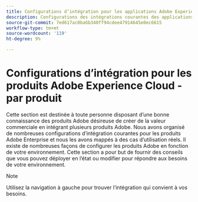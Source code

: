 ```yaml
---
title: Configurations d’intégration pour les applications Adobe Experience Cloud - par produit
description: Configurations des intégrations courantes des applications Adobe Experience Cloud organisées par produit.
source-git-commit: 7ed617ac0ba6b340ff94cdee47914645e0ec6615
workflow-type: tm+mt
source-wordcount: '119'
ht-degree: 9%

---
```



# Configurations d’intégration pour les produits Adobe Experience Cloud - par produit

Cette section est destinée à toute personne disposant d’une bonne connaissance des produits Adobe désireuse de créer de la valeur commerciale en intégrant plusieurs produits Adobe.  Nous avons organisé de nombreuses configurations d’intégration courantes pour les produits Adobe Enterprise et nous les avons mappés à des cas d’utilisation réels.  Il existe de nombreuses façons de configurer les produits Adobe en fonction de votre environnement.  Cette section a pour but de fournir des conseils que vous pouvez déployer en l’état ou modifier pour répondre aux besoins de votre environnement.

>[!NOTE]
>
>Utilisez la navigation à gauche pour trouver l’intégration qui convient à vos besoins.
